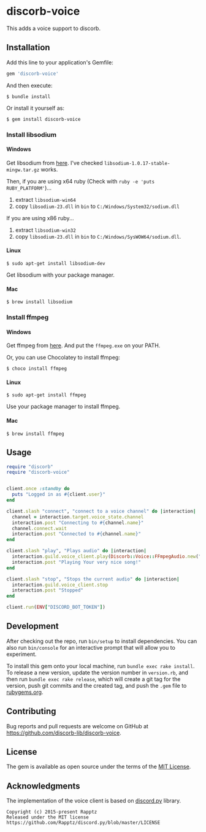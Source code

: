 # discorb-voice

This adds a voice support to discorb.

## Installation

Add this line to your application's Gemfile:

```ruby
gem 'discorb-voice'
```

And then execute:

    $ bundle install

Or install it yourself as:

    $ gem install discorb-voice

### Install libsodium

#### Windows

Get libsodium from [here](https://download.libsodium.org/libsodium/releases/).
I've checked `libsodium-1.0.17-stable-mingw.tar.gz` works.

Then, if you are using x64 ruby (Check with `ruby -e 'puts RUBY_PLATFORM'`)...
1. extract `libsodium-win64`
2. copy `libsodium-23.dll` in `bin` to `C:/Windows/System32/sodium.dll`

If you are using x86 ruby...
1. extract `libsodium-win32`
2. copy `libsodium-23.dll` in `bin` to `C:/Windows/SysWOW64/sodium.dll`.

#### Linux

    $ sudo apt-get install libsodium-dev

Get libsodium with your package manager.

#### Mac

    $ brew install libsodium

### Install ffmpeg

#### Windows

Get ffmpeg from [here](https://ffmpeg.org/download.html).
And put the `ffmpeg.exe` on your PATH.

Or, you can use Chocolatey to install ffmpeg:

    $ choco install ffmpeg

#### Linux

    $ sudo apt-get install ffmpeg

Use your package manager to install ffmpeg.

#### Mac

    $ brew install ffmpeg

## Usage

```ruby
require "discorb"
require "discorb-voice"


client.once :standby do
  puts "Logged in as #{client.user}"
end

client.slash "connect", "connect to a voice channel" do |interaction|
  channel = interaction.target.voice_state.channel
  interaction.post "Connecting to #{channel.name}"
  channel.connect.wait
  interaction.post "Connected to #{channel.name}"
end

client.slash "play", "Plays audio" do |interaction|
  interaction.guild.voice_client.play(Discorb::Voice::FFmpegAudio.new("./very-nice-song.mp3"))
  interaction.post "Playing Your very nice song!"
end

client.slash "stop", "Stops the current audio" do |interaction|
  interaction.guild.voice_client.stop
  interaction.post "Stopped"
end

client.run(ENV["DISCORD_BOT_TOKEN"])
```

## Development

After checking out the repo, run `bin/setup` to install dependencies. You can also run `bin/console` for an interactive prompt that will allow you to experiment.

To install this gem onto your local machine, run `bundle exec rake install`. To release a new version, update the version number in `version.rb`, and then run `bundle exec rake release`, which will create a git tag for the version, push git commits and the created tag, and push the `.gem` file to [rubygems.org](https://rubygems.org).

## Contributing

Bug reports and pull requests are welcome on GitHub at https://github.com/discorb-lib/discorb-voice.

## License

The gem is available as open source under the terms of the [MIT License](https://opensource.org/licenses/MIT).

## Acknowledgments

The implementation of the voice client is based on [discord.py](https://github.com/Rapptz/discord.py) library.

```
Copyright (c) 2015-present Rapptz
Released under the MIT license
https://github.com/Rapptz/discord.py/blob/master/LICENSE
```